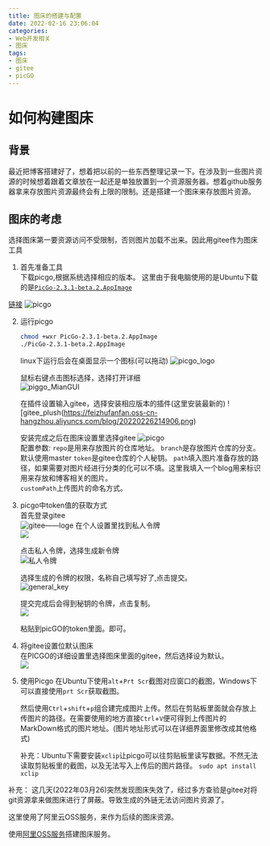 ```yaml
---
title: 图床的搭建与配置
date: 2022-02-16 23:06:04
categories:
- Web开发相关
- 图床
tags:
- 图床
- gitee
- picGO
---
```


# 如何构建图床  
## 背景
  最近把博客搭建好了，想着把以前的一些东西整理记录一下。在涉及到一些图片资源的时候想着跟着文章放在一起还是单独放置到一个资源服务器。想着github服务器拿来存放图片资源最终会有上限的限制。还是搭建一个图床来存放图片资源。

## 图床的考虑
选择图床第一要资源访问不受限制，否则图片加载不出来。因此用gitee作为图床工具

1. 首先准备工具  
  下载picgo,根据系统选择相应的版本。 这里由于我电脑使用的是Ubuntu下载的是[`PicGo-2.3.1-beta.2.AppImage`](https://github.com/Molunerfinn/PicGo/releases/download/v2.3.1-beta.2/PicGo-2.3.1-beta.2.AppImage)  

  [链接](https://github.com/Molunerfinn/PicGo/releases/tag/v2.3.1-beta.2)
  ![picgo](https://feizhufanfan.oss-cn-hangzhou.aliyuncs.com/blog/20220226212220.png)  

2. 运行picgo  
   ```sh
   chmod +wxr PicGo-2.3.1-beta.2.AppImage
   ./PicGo-2.3.1-beta.2.AppImage
   ```
   linux下运行后会在桌面显示一个图标(可以拖动)
   ![picgo_logo](https://feizhufanfan.oss-cn-hangzhou.aliyuncs.com/blog/20220226212915.png)  

   鼠标右键点击图标选择，选择打开详细  
   ![piggo_MianGUI](https://feizhufanfan.oss-cn-hangzhou.aliyuncs.com/blog/20220226214811.png)  

   在插件设置输入gitee，选择安装相应版本的插件(这里安装最新的)
   ![gitee_plush(https://feizhufanfan.oss-cn-hangzhou.aliyuncs.com/blog/20220226214906.png)  

   安装完成之后在图床设置里选择gitee
   ![picgo](https://feizhufanfan.oss-cn-hangzhou.aliyuncs.com/blog/20220226215919.png)  
   配置参数:
   `repo`是用来存放图片的仓库地址。
   `branch`是存放图片仓库的分支。默认使用master
   `token`是gitee仓库的个人秘钥。
   `path`填入图片准备存放的路径，如果需要对图片经进行分类的化可以不填。这里我填入一个blog用来标识用来存放和博客相关的图片。  
   `customPath`上传图片的命名方式。

3. picgo中token值的获取方式  
   首先登录gitee  
   ![gitee——loge](https://feizhufanfan.oss-cn-hangzhou.aliyuncs.com/blog/20220226220933.png)
   在个人设置里找到私人令牌  
   ![](https://feizhufanfan.oss-cn-hangzhou.aliyuncs.com/blog/20220226221031.png)  

   点击私人令牌，选择生成新令牌  
   ![私人令牌](https://feizhufanfan.oss-cn-hangzhou.aliyuncs.com/blog/20220226221147.png)

   选择生成的令牌的权限，名称自己填写好了,点击提交。  
   ![general_key](https://feizhufanfan.oss-cn-hangzhou.aliyuncs.com/blog/20220226221418.png)  

   提交完成后会得到秘钥的令牌，点击复制。  
   ![](https://feizhufanfan.oss-cn-hangzhou.aliyuncs.com/blog/20220226221736.png)  

   粘贴到picGO的token里面。即可。

3. 将gitee设置位默认图床  
   在PICGO的详细设置里选择图床里面的gitee，然后选择设为默认。  
   ![](https://feizhufanfan.oss-cn-hangzhou.aliyuncs.com/blog/20220226222521.png)  

4. 使用Picgo
   在Ubuntu下使用`alt`+`Prt Scr`截图对应窗口的截图，Windows下可以直接使用`prt Scr`获取截图。

   然后使用`Ctrl`+`shift`+`p`组合建完成图片上传。然后在剪贴板里面就会存放上传图片的路径。在需要使用的地方直接`Ctrl`+`V`便可得到上传图片的MarkDown格式的图片地址。(图片地址形式可以在详细界面里修改成其他格式)

   补充：Ubuntu下需要安装`xclip`让picgo可以往剪贴板里读写数据。不然无法读取剪贴板里的截图，以及无法写入上传后的图片路径。
   `sudo apt install xclip`



补充：
这几天(2022年03月26)突然发现图床失效了，经过多方查验是gitee对将git资源拿来做图床进行了屏蔽。导致生成的外链无法访问图片资源了。

这里使用了阿里云OSS服务，来作为后续的图床资源。

使用[阿里OSS服务](https://zhuanlan.zhihu.com/p/104152479)搭建图床服务。






  